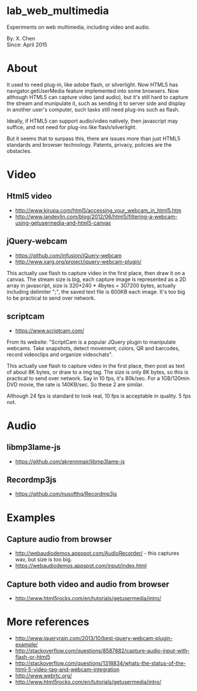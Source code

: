 # lab_web_multimedia
Experiments on web multimedia, including video and audio.

By: X. Chen  
Since: April 2015


About
========

It used to need plug-in, like adobe flash, or silverlight. Now HTML5 has navigator.getUserMedia feature implemented into some browsers. Now although HTML5 can capture video (and audio), but it's still hard to capture the stream and munipulate it, such as sending it to server side and display in another user's computer, such tasks still need plug-ins such as flash.

Ideally, if HTML5 can support audio/video natively, then javascript may suffice, and not need for plug-ins like flash/silverlight.

But it seems that to surpass this, there are issues more than just HTML5 standards and browser technology. Patents, privacy, policies are the obstacles.


Video
========

Html5 video
---------
- http://www.kirupa.com/html5/accessing_your_webcam_in_html5.htm
- http://www.iandevlin.com/blog/2012/06/html5/filtering-a-webcam-using-getusermedia-and-html5-canvas

jQuery-webcam
------
- https://github.com/infusion/jQuery-webcam
- http://www.xarg.org/project/jquery-webcam-plugin/

This actually use flash to capture video in the first place, then draw it on a canvas. The stream size is big, each capture image is represented as a 2D array in javascript, size is 320*240 * 4bytes = 307200 bytes, actually including delimiter ";", the saved text file is 600KB each image. It's too big to be practical to send over network.

scriptcam
-----------
- https://www.scriptcam.com/

From its website: "ScriptCam is a popular JQuery plugin to manipulate webcams. Take snapshots, detect movement, colors, QR and barcodes, record videoclips and organize videochats".

This actually use flash to capture video in the first place, then post as text of about 8K bytes, or draw to a img tag. The size is only 8K bytes, so this is practical to send over network. Say in 10 fps, it's 80k/sec. For a 1GB/120min DVD movie, the rate is 140KB/sec. So these 2 are similar.

Although 24 fps is standard to look real, 10 fps is acceptable in quality. 5 fps not. 


Audio
======

libmp3lame-js
------------
- https://github.com/akrennmair/libmp3lame-js

Recordmp3js
--------
- https://github.com/nusofthq/Recordmp3js


Examples
========================

Capture audio from browser
-------
- http://webaudiodemos.appspot.com/AudioRecorder/ - this captures wav, but size is too big.
- https://webaudiodemos.appspot.com/input/index.html
 

Capture both video and audio from browser
-------
- http://www.html5rocks.com/en/tutorials/getusermedia/intro/


More references
=====================

- http://www.jqueryrain.com/2013/10/best-jquery-webcam-plugin-example/
- http://stackoverflow.com/questions/8587882/capture-audio-input-with-flash-or-html5
- http://stackoverflow.com/questions/1318834/whats-the-status-of-the-html-5-video-tag-and-webcam-integration
- http://www.webrtc.org/
- http://www.html5rocks.com/en/tutorials/getusermedia/intro/
